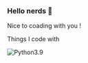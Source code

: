 ### Hello nerds 👋

Nice to coading with you !  

Things I code with  

![Python3.9](https://img.shields.io/badge/python-3.9-orange?style=for-the-badge&logo=python&logoColor=orange)



<!--
**Licolnlee/Licolnlee** is a ✨ _special_ ✨ repository because its `README.md` (this file) appears on your GitHub profile.

Here are some ideas to get you started:

- 🔭 I’m currently working on ...
- 🌱 I’m currently learning ...
- 👯 I’m looking to collaborate on ...
- 🤔 I’m looking for help with ...
- 💬 Ask me about ...
- 📫 How to reach me: ...
- 😄 Pronouns: ...
- ⚡ Fun fact: ...
-->
